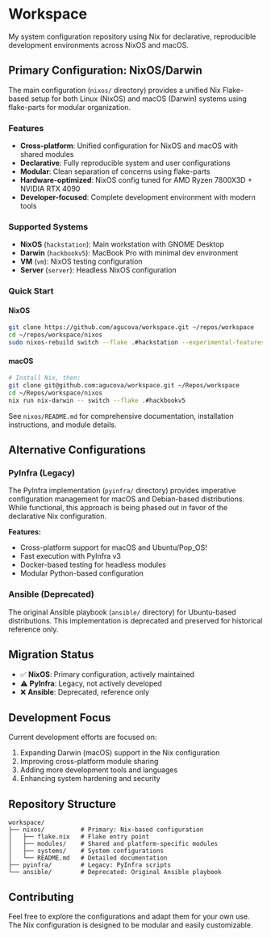 # Workspace

My system configuration repository using Nix for declarative, reproducible development environments across NixOS and macOS.

## Primary Configuration: NixOS/Darwin

The main configuration (`nixos/` directory) provides a unified Nix Flake-based setup for both Linux (NixOS) and macOS (Darwin) systems using flake-parts for modular organization.

### Features

- **Cross-platform**: Unified configuration for NixOS and macOS with shared modules
- **Declarative**: Fully reproducible system and user configurations
- **Modular**: Clean separation of concerns using flake-parts
- **Hardware-optimized**: NixOS config tuned for AMD Ryzen 7800X3D + NVIDIA RTX 4090
- **Developer-focused**: Complete development environment with modern tools

### Supported Systems

- **NixOS** (`hackstation`): Main workstation with GNOME Desktop
- **Darwin** (`hackbookv5`): MacBook Pro with minimal dev environment
- **VM** (`vm`): NixOS testing configuration
- **Server** (`server`): Headless NixOS configuration

### Quick Start

#### NixOS
```bash
git clone https://github.com/agucova/workspace.git ~/repos/workspace
cd ~/repos/workspace/nixos
sudo nixos-rebuild switch --flake .#hackstation --experimental-features 'nix-command flakes' --impure
```

#### macOS
```bash
# Install Nix, then:
git clone git@github.com:agucova/workspace.git ~/Repos/workspace
cd ~/Repos/workspace/nixos
nix run nix-darwin -- switch --flake .#hackbookv5
```

See `nixos/README.md` for comprehensive documentation, installation instructions, and module details.

## Alternative Configurations

### PyInfra (Legacy)

The PyInfra implementation (`pyinfra/` directory) provides imperative configuration management for macOS and Debian-based distributions. While functional, this approach is being phased out in favor of the declarative Nix configuration.

**Features:**
- Cross-platform support for macOS and Ubuntu/Pop_OS!
- Fast execution with PyInfra v3
- Docker-based testing for headless modules
- Modular Python-based configuration

### Ansible (Deprecated)

The original Ansible playbook (`ansible/` directory) for Ubuntu-based distributions. This implementation is deprecated and preserved for historical reference only.

## Migration Status

- ✅ **NixOS**: Primary configuration, actively maintained
- ⚠️ **PyInfra**: Legacy, not actively developed
- ❌ **Ansible**: Deprecated, reference only

## Development Focus

Current development efforts are focused on:
1. Expanding Darwin (macOS) support in the Nix configuration
2. Improving cross-platform module sharing
3. Adding more development tools and languages
4. Enhancing system hardening and security

## Repository Structure

```
workspace/
├── nixos/          # Primary: Nix-based configuration
│   ├── flake.nix   # Flake entry point
│   ├── modules/    # Shared and platform-specific modules
│   ├── systems/    # System configurations
│   └── README.md   # Detailed documentation
├── pyinfra/        # Legacy: PyInfra scripts
└── ansible/        # Deprecated: Original Ansible playbook
```

## Contributing

Feel free to explore the configurations and adapt them for your own use. The Nix configuration is designed to be modular and easily customizable.